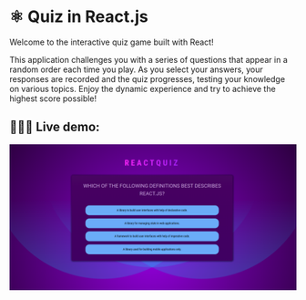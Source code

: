 # ⚛️ Quiz in React.js

Welcome to the interactive quiz game built with React!

This application challenges you with a series of questions that appear in a random order each time you play. As you select your answers, your responses are recorded and the quiz progresses, testing your knowledge on various topics. Enjoy the dynamic experience and try to achieve the highest score possible!

## 🙋🏼‍♀️ Live demo:

[![Live demo](./public/screenshot.png)](https://ollawilk.github.io/quiz-app/)
